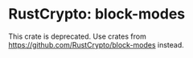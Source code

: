# RustCrypto: block-modes

This crate is deprecated. Use crates from https://github.com/RustCrypto/block-modes instead.
